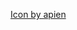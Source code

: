 <a href="https://www.freepik.com/icon/user_5323352#fromView=search&page=3&position=14&uuid=e59b91e0-2c1e-48f0-b65d-ca9a4178d34b">Icon by apien</a>